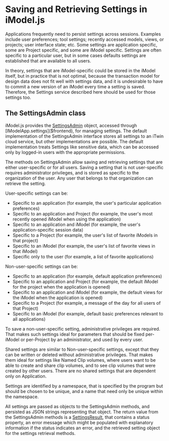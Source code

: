 # Saving and Retrieving Settings in iModel.js

Applications frequently need to persist settings across sessions. Examples include user preferences; tool settings; recently accessed models, views, or projects; user interface state; etc. Some settings are application specific, some are Project specific, and some are iModel specific. Settings are often specific to a particular user, but in some cases defaults settings are established that are available to all users.

In theory, settings that are iModel-specific could be stored in the iModel itself, but in practice that is not optimal, because the transaction model for design data does not fit well with settings data, and it is undesirable to have to commit a new version of an iModel every time a setting is saved. Therefore, the Settings service described here should be used for those settings too.

## The SettingsAdmin class

iModel.js provides the [SettingsAdmin]($product-settings-client) object, accessed through [IModelApp.settings]($frontend), for managing settings. The default implementation of the SettingsAdmin interface stores all settings to an iTwin cloud service, but other implementations are possible. The default implementation treats Settings like sensitive data, which can be accessed only by logged-in users with the appropriate permissions.

The methods on SettingsAdmin allow saving and retrieving settings that are either user-specific or for all users. Saving a setting that is not user-specific requires administrator privileges, and is stored as specific to the organization of the user. Any user that belongs to that organization can retrieve the setting.

User-specific settings can be:

- Specific to an application (for example, the user's particular application preferences)
- Specific to an application and Project (for example, the user's most recently opened iModel when using the application)
- Specific to an application and iModel (for example, the user's application-specific session data)
- Specific to a Project (for example, the user's list of favorite iModels in that project)
- Specific to an iModel (for example, the user's list of favorite views in that iModel)
- Specific only to the user (for example, a list of favorite applications)

Non-user-specific settings can be:

- Specific to an application (for example, default application preferences)
- Specific to an application and Project (for example, the default iModel for the project when the application is opened)
- Specific to an application and iModel (for example, the default views for the iModel when the application is opened)
- Specific to a Project (for example, a message of the day for all users of that Project)
- Specific to an iModel (for example, default basic preferences relevant to all applications)

To save a non-user-specific setting, administrative privileges are required. That makes such settings ideal for parameters that should be fixed per-iModel or per-Project by an administrator, and used by every user.

Shared settings are similar to Non-user-specific settings, except that they can be written or deleted without administrative privileges. That makes them ideal for settings like Named Clip volumes, where users want to be able to create and share clip volumes, and to see clip volumes that were created by other users. There are no shared settings that are dependent only on Application.

Settings are identified by a namespace, that is specified by the program but should be chosen to be unique, and a name that need only be unique within the namespace.

All settings are passed as objects to the SettingsAdmin methods, and persisted as JSON strings representing that object. The return value from the SettingsAdmin methods is a [SettingsResult]($product-settings-client), that contains a status property, an error message which might be populated with explanatory information if the status indicates an error, and the retrieved setting object for the settings retrieval methods.
